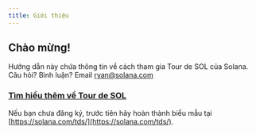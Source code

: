 ```yaml
---
title: Giới thiệu
---
```


## Chào mừng!

Hướng dẫn này chứa thông tin về cách tham gia Tour de SOL của Solana. Câu hỏi? Bình luận? Email ryan@solana.com

### [Tìm hiểu thêm về Tour de SOL](https://solana.com/tds/)

Nếu bạn chưa đăng ký, trước tiên hãy hoàn thành biểu mẫu tại [https://solana.com/tds/](https://solana.com/tds/).
